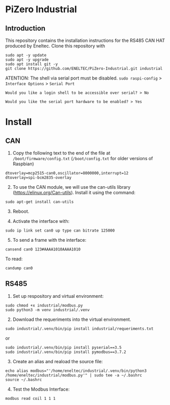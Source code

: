 # PiZero Industrial

## Introduction

This repository contains the installation instructions for the RS485 CAN HAT produced by Eneltec.
Clone this repository with

```
sudo apt -y update
sudo apt -y upgrade
sudo apt install git -y
git clone https://github.com/ENELTEC/PiZero-Industrial.git industrial

```

ATENTION: The shell via serial port must be disabled.
```sudo raspi-config``` > ```Interface Options``` > ```Serial Port```

```Would you like a login shell to be accessible over serial? > No```

```Would you like the serial port hardware to be enabled? > Yes```

# Install

## CAN
1. Copy the following text to the end of the file at ``` /boot/firmware/config.txt``` (```/boot/config.txt``` for older versions of Raspbian)

```
dtoverlay=mcp2515-can0,oscillator=8000000,interrupt=12
dtoverlay=spi-bcm2835-overlay

```

2. To use the CAN module, we will use the can-utils library (https://elinux.org/Can-utils). Install it using the command:

``` 
sudo apt-get install can-utils 

```

3.  Reboot.

4. Activate the interface with:

```
sudo ip link set can0 up type can bitrate 125000

```

5. To send a frame with the interface:
```
cansend can0 123#AAAA1010AAAA1010

```

To read:

```
candump can0

```

## RS485


1. Set up respository and virtual environment:

```
sudo chmod +x industrial/modbus.py
sudo python3 -m venv industrial/.venv
```

2. Download the requeriments into the virtual environment.

```
sudo industrial/.venv/bin/pip install industrial/requeriments.txt
```
or

```
sudo industrial/.venv/bin/pip install pyserial==3.5
sudo industrial/.venv/bin/pip install pymodbus==3.7.2
```

3. Create an alias and reaload the source file: 

```
echo alias modbus="'/home/eneltec/industrial/.venv/bin/python3 /home/eneltec/industrial/modbus.py'" | sudo tee -a ~/.bashrc
source ~/.bashrc
```

4. Test the Modbus Interface:

``` 
modbus read coil 1 1 1
```